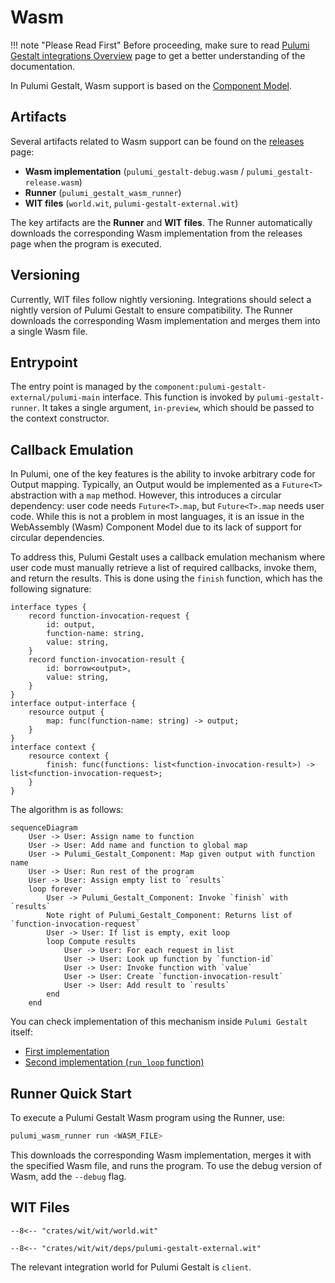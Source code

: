 # Wasm

!!! note "Please Read First"
    Before proceeding, make sure to read [Pulumi Gestalt integrations Overview](overview.md) page to get a better
    understanding of the documentation.

In Pulumi Gestalt, Wasm support is based on the [Component Model](https://component-model.bytecodealliance.org/).

## Artifacts

Several artifacts related to Wasm support can be found on
the [releases](https://github.com/andrzejressel/pulumi-gestalt/releases/) page:

- **Wasm implementation** (`pulumi_gestalt-debug.wasm` / `pulumi_gestalt-release.wasm`)
- **Runner** (`pulumi_gestalt_wasm_runner`)
- **WIT files** (`world.wit`, `pulumi-gestalt-external.wit`)

The key artifacts are the **Runner** and **WIT files**. The Runner automatically downloads the corresponding Wasm
implementation from the releases page when the program is executed.

## Versioning

Currently, WIT files follow nightly versioning. Integrations should select a nightly version of Pulumi Gestalt to ensure
compatibility. The Runner downloads the corresponding Wasm implementation and merges them into a single Wasm file.

## Entrypoint

The entry point is managed by the `component:pulumi-gestalt-external/pulumi-main` interface. This function is invoked by
`pulumi-gestalt-runner`. It takes a single argument, `in-preview`, which should be passed to
the context constructor.

## Callback Emulation

In Pulumi, one of the key features is the ability to invoke arbitrary code for Output mapping. Typically, an Output
would be implemented as a `Future<T>` abstraction with a `map` method. However, this introduces a circular dependency:
user code needs `Future<T>.map`, but `Future<T>.map` needs user code. While this is not a problem in most languages, it
is an issue in the WebAssembly (Wasm) Component Model due to its lack of support for circular dependencies.

To address this, Pulumi Gestalt uses a callback emulation mechanism where user code must manually retrieve a list of
required callbacks, invoke them, and return the results. This is done using the `finish` function, which has the
following signature:

```wit
interface types {
    record function-invocation-request {
        id: output,
        function-name: string,
        value: string,
    }
    record function-invocation-result {
        id: borrow<output>,
        value: string,
    }
}
interface output-interface {
    resource output {
        map: func(function-name: string) -> output;
    }
}
interface context {
    resource context {
        finish: func(functions: list<function-invocation-result>) -> list<function-invocation-request>;
    }
}
```

The algorithm is as follows:

```mermaid
sequenceDiagram
    User -> User: Assign name to function
    User -> User: Add name and function to global map
    User -> Pulumi_Gestalt_Component: Map given output with function name
    User -> User: Run rest of the program
    User -> User: Assign empty list to `results`
    loop forever
        User -> Pulumi_Gestalt_Component: Invoke `finish` with `results`
        Note right of Pulumi_Gestalt_Component: Returns list of `function-invocation-request`
        User -> User: If list is empty, exit loop
        loop Compute results
            User -> User: For each request in list
            User -> User: Look up function by `function-id`
            User -> User: Invoke function with `value`
            User -> User: Create `function-invocation-result`
            User -> User: Add result to `results`
        end
    end
```

You can check implementation of this mechanism inside `Pulumi Gestalt` itself:
- [First implementation](https://docs.rs/pulumi_gestalt_rust_integration/latest/pulumi_gestalt_rust_integration/struct.Context.html#method.finish)
- [Second implementation (`run_loop` function)](https://docs.rs/pulumi_gestalt_rust_adapter_wasm/latest/src/pulumi_gestalt_rust_adapter_wasm/runner.rs.html)

## Runner Quick Start

To execute a Pulumi Gestalt Wasm program using the Runner, use:

```sh
pulumi_wasm_runner run <WASM_FILE>
```

This downloads the corresponding Wasm implementation, merges it with the specified Wasm file, and runs the program. To
use the debug version of Wasm, add the `--debug` flag.

## WIT Files

```title="world.wit"
--8<-- "crates/wit/wit/world.wit"
```

```title="pulumi-gestalt-external.wit"
--8<-- "crates/wit/wit/deps/pulumi-gestalt-external.wit"
```

The relevant integration world for Pulumi Gestalt is `client`.
